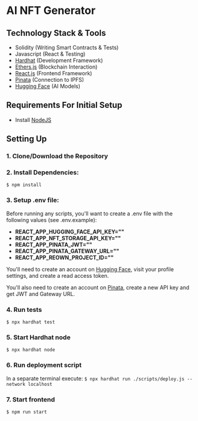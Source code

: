 # AI NFT Generator

## Technology Stack & Tools

- Solidity (Writing Smart Contracts & Tests)
- Javascript (React & Testing)
- [Hardhat](https://hardhat.org/) (Development Framework)
- [Ethers.js](https://docs.ethers.io/v6/) (Blockchain Interaction)
- [React.js](https://reactjs.org/) (Frontend Framework)
- [Pinata](https://pinata.cloud/) (Connection to IPFS)
- [Hugging Face](https://huggingface.co/) (AI Models)

## Requirements For Initial Setup

- Install [NodeJS](https://nodejs.org/en/)

## Setting Up

### 1. Clone/Download the Repository

### 2. Install Dependencies:

`$ npm install`

### 3. Setup .env file:

Before running any scripts, you'll want to create a .env file with the following values (see .env.example):

- **REACT_APP_HUGGING_FACE_API_KEY=""**
- **REACT_APP_NFT_STORAGE_API_KEY=""**
- **REACT_APP_PINATA_JWT=""**
- **REACT_APP_PINATA_GATEWAY_URL=""**
- **REACT_APP_REOWN_PROJECT_ID=""**

You'll need to create an account on [Hugging Face](https://huggingface.co/), visit your profile settings, and create a read access token.

You'll also need to create an account on [Pinata](https://pinata.cloud/), create a new API key and get JWT and Gateway URL.

### 4. Run tests

`$ npx hardhat test`

### 5. Start Hardhat node

`$ npx hardhat node`

### 6. Run deployment script

In a separate terminal execute:
`$ npx hardhat run ./scripts/deploy.js --network localhost`

### 7. Start frontend

`$ npm run start`
